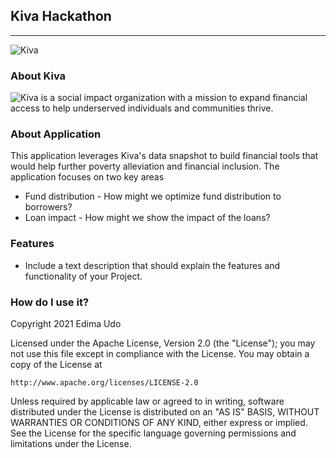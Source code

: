 ## Kiva Hackathon
***
![Kiva](http://www-kiva-org.global.ssl.fastly.net/cms/kiva_logo_2.png)

### About Kiva
![Kiva](http://www-kiva-org) is a social impact organization with a mission to expand financial access to help underserved individuals and communities thrive.

### About Application
This application leverages Kiva's data snapshot to build financial tools that would help further poverty alleviation and financial inclusion.  The application focuses on two key areas
- Fund distribution - How might we optimize fund distribution to borrowers?
- Loan impact - How might we show the impact of the loans?
 
### Features
- Include a text description that should explain the features and functionality of your Project.

### How do I use it?




Copyright 2021 Edima Udo

Licensed under the Apache License, Version 2.0 (the "License");
you may not use this file except in compliance with the License.
You may obtain a copy of the License at

    http://www.apache.org/licenses/LICENSE-2.0

Unless required by applicable law or agreed to in writing, software
distributed under the License is distributed on an "AS IS" BASIS,
WITHOUT WARRANTIES OR CONDITIONS OF ANY KIND, either express or implied.
See the License for the specific language governing permissions and
limitations under the License.
